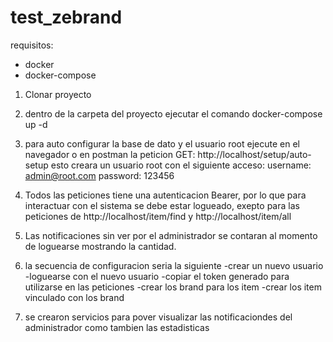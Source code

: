 # test_zebrand

requisitos:

- docker
- docker-compose

1. Clonar proyecto
2. dentro de la carpeta del proyecto ejecutar el comando docker-compose up -d
3. para auto configurar la base de dato y el usuario root ejecute en el navegador o en postman la peticion GET: http://localhost/setup/auto-setup
    esto creara un usuario root con el siguiente acceso: username: admin@root.com password: 123456
4. Todos las peticiones tiene una autenticacion Bearer, por lo que para interactuar con el sistema se debe estar logueado, exepto para las peticiones de http://localhost/item/find y http://localhost/item/all
5. Las notificaciones sin ver por el administrador se contaran al momento de loguearse mostrando la cantidad.
6. la secuencia de configuracion seria la siguiente
  -crear un nuevo usuario
  -loguearse con el nuevo usuario
  -copiar el token generado para utilizarse en las peticiones
  -crear los brand para los item
  -crear los item vinculado con los brand
  
  
 7. se crearon servicios para pover visualizar las notificaciondes del administrador como tambien las estadisticas

